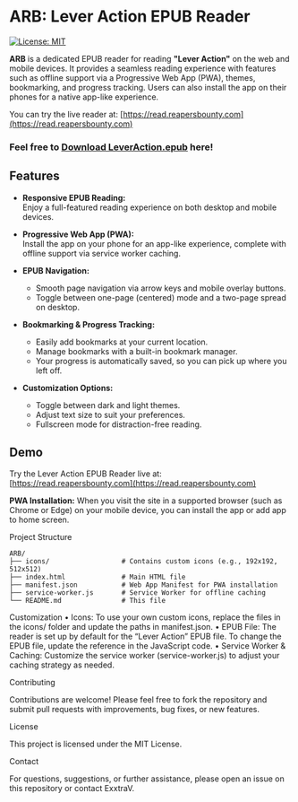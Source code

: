 # ARB: Lever Action EPUB Reader

[![License: MIT](https://img.shields.io/badge/License-MIT-yellow.svg)](LICENSE)

**ARB** is a dedicated EPUB reader for reading **"Lever Action"** on the web and mobile devices. It provides a seamless reading experience with features such as offline support via a Progressive Web App (PWA), themes, bookmarking, and progress tracking. Users can also install the app on their phones for a native app-like experience.

You can try the live reader at: [https://read.reapersbounty.com](https://read.reapersbounty.com)

### Feel free to [Download LeverAction.epub](https://github.com/ExxtraV/ARB/raw/main/LeverAction.epub) here!

## Features

- **Responsive EPUB Reading:**  
  Enjoy a full-featured reading experience on both desktop and mobile devices.

- **Progressive Web App (PWA):**  
  Install the app on your phone for an app-like experience, complete with offline support via service worker caching.

- **EPUB Navigation:**  
  - Smooth page navigation via arrow keys and mobile overlay buttons.
  - Toggle between one-page (centered) mode and a two-page spread on desktop.

- **Bookmarking & Progress Tracking:**  
  - Easily add bookmarks at your current location.
  - Manage bookmarks with a built-in bookmark manager.
  - Your progress is automatically saved, so you can pick up where you left off.

- **Customization Options:**  
  - Toggle between dark and light themes.
  - Adjust text size to suit your preferences.
  - Fullscreen mode for distraction-free reading.

## Demo

Try the Lever Action EPUB Reader live at:  
[https://read.reapersbounty.com](https://read.reapersbounty.com)

**PWA Installation:**
When you visit the site in a supported browser (such as Chrome or Edge) on your mobile device, you can install the app or add app to home screen.

Project Structure

```
ARB/
├── icons/                  # Contains custom icons (e.g., 192x192, 512x512)
├── index.html              # Main HTML file
├── manifest.json           # Web App Manifest for PWA installation
├── service-worker.js       # Service Worker for offline caching
└── README.md               # This file
```

Customization
	•	Icons:
To use your own custom icons, replace the files in the icons/ folder and update the paths in manifest.json.
	•	EPUB File:
The reader is set up by default for the “Lever Action” EPUB file. To change the EPUB file, update the reference in the JavaScript code.
	•	Service Worker & Caching:
Customize the service worker (service-worker.js) to adjust your caching strategy as needed.

Contributing

Contributions are welcome! Please feel free to fork the repository and submit pull requests with improvements, bug fixes, or new features.

License

This project is licensed under the MIT License.

Contact

For questions, suggestions, or further assistance, please open an issue on this repository or contact ExxtraV.
